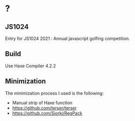 # ?

## JS1024

Entry for JS1024 2021 : Annual javascript golfing competition.


## Build

Use Haxe Compiler 4.2.2

## Minimization

The minimization process I used is the following:

 * Manual strip of Haxe function
 * https://github.com/terser/terser
 * https://github.com/Siorki/RegPack
